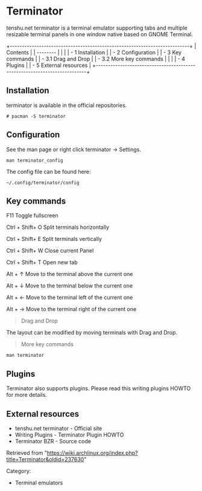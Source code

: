 Terminator
==========

tenshu.net terminator is a terminal emulator supporting tabs and
multiple resizable terminal panels in one window native based on GNOME
Terminal.

+--------------------------------------------------------------------------+
| Contents                                                                 |
| --------                                                                 |
|                                                                          |
| -   1 Installation                                                       |
| -   2 Configuration                                                      |
| -   3 Key commands                                                       |
|     -   3.1 Drag and Drop                                                |
|     -   3.2 More key commands                                            |
|                                                                          |
| -   4 Plugins                                                            |
| -   5 External resources                                                 |
+--------------------------------------------------------------------------+

Installation
------------

terminator is available in the official repositories.

    # pacman -S terminator

Configuration
-------------

See the man page or right click terminator -> Settings.

    man terminator_config

The config file can be found here:

    ~/.config/terminator/config

Key commands
------------

F11 Toggle fullscreen

  
 Ctrl + Shift+ O Split terminals horizontally

Ctrl + Shift+ E Split terminals vertically

Ctrl + Shift+ W Close current Panel

Ctrl + Shift+ T Open new tab

  
 Alt + ↑ Move to the terminal above the current one

Alt + ↓ Move to the terminal below the current one

Alt + ← Move to the terminal left of the current one

Alt + → Move to the terminal right of the current one

  

> Drag and Drop

The layout can be modified by moving terminals with Drag and Drop.

  

> More key commands

    man terminator

Plugins
-------

Terminator also supports plugins. Please read this writing plugins HOWTO
for more details.

External resources
------------------

-   tenshu.net terminator - Official site
-   Writing Plugins - Terminator Plugin HOWTO
-   Terminator BZR - Source code

Retrieved from
"https://wiki.archlinux.org/index.php?title=Terminator&oldid=237630"

Category:

-   Terminal emulators
